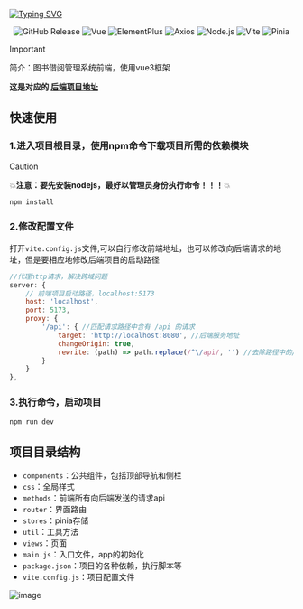 [![Typing SVG](https://readme-typing-svg.herokuapp.com?font=cascadia+code&size=38&duration=3500&pause=1000&color=00ADFF&center=true&vCenter=true&random=false&width=1000&height=100&lines=Book+lending+management+system;图书借阅管理系统)](https://git.io/typing-svg)

<div style="text-align: center;">
  <img src="https://img.shields.io/github/v/release/tankingcao/vue3-vite?include_prereleases&display_name=release&labelColor=red&cacheSeconds=3600" alt="GitHub Release"/>
  <img src="https://img.shields.io/badge/vue-v3.3.11-blue?style=plastic&logo=vue.js&logoColor=%234FC08D&labelColor=white" alt="Vue"/>
  <img src="https://img.shields.io/badge/ElementPlus-v2.3.1-blue?style=plastic&labelColor=white" alt="ElementPlus"/>
  <img src="https://img.shields.io/badge/Axios-v1.6.5-white?style=plastic&logo=axios&logoColor=%235A29E4" alt="Axios"/>
  <img src="https://img.shields.io/badge/nodejs-blue?logo=node.js&logoColor=green&labelColor=white" alt="Node.js"/>
  <img src="https://img.shields.io/badge/vite-blue?logo=vite&logoColor=green&labelColor=white" alt="Vite"/>
  <img src="https://img.shields.io/badge/pinia-red" alt="Pinia"/>
</div>

> [!important]
>
> 简介：图书借阅管理系统前端，使用vue3框架
>
> **这是对应的 [后端项目地址](https://github.com/caolib/java_design)**

## 快速使用

### 1.进入项目根目录，使用npm命令下载项目所需的依赖模块

> [!caution]
>
> :boom:**注意：要先安装nodejs，最好以管理员身份执行命令！！！**:boom:

```cmd
npm install
```

### 2.修改配置文件

打开`vite.config.js`文件,可以自行修改前端地址，也可以修改向后端请求的地址，但是要相应地修改后端项目的启动路径

```js
//代理http请求，解决跨域问题
server: {
    // 前端项目启动路径，localhost:5173
    host: 'localhost',
    port: 5173,
    proxy: {
        '/api': { //匹配请求路径中含有 /api 的请求
            target: 'http://localhost:8080', //后端服务地址
            changeOrigin: true,
            rewrite: (path) => path.replace(/^\/api/, '') //去除路径中的/api，还原请求路径
        }
    }
},
```

### 3.执行命令，启动项目

```cmd
npm run dev
```

## 项目目录结构

- `components`：公共组件，包括顶部导航和侧栏
- `css`：全局样式
- `methods`：前端所有向后端发送的请求api
- `router`：界面路由
- `stores`：pinia存储
- `util`：工具方法
- `views`：页面
- `main.js`：入口文件，app的初始化
- `package.json`：项目的各种依赖，执行脚本等
- `vite.config.js`：项目配置文件

![image](https://github.com/user-attachments/assets/5f309b3a-f6cc-4cd1-90e5-29927150b2bf)
